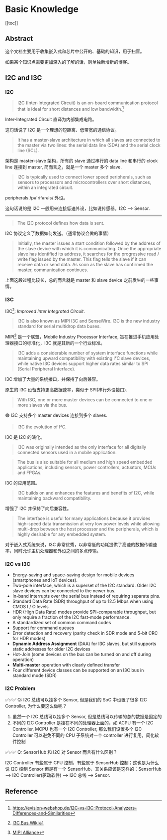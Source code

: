 # Basic Knowledge

[[toc]]

## Abstract

这个文档主要用于收集嵌入式和芯片中公开的、基础的知识，用于扫盲。

如果某个知识点需要更加深入的了解的话，则单独新增新的博客。

## I2C and I3C

### I2C

> I2C (Inter-Integrated Circuit) is an on-board communication protocol that is ideal for short distances and low bandwidth.[^1]

Inter-Integrated Circuit 直译为内部集成电路。

这句话说了 I2C 是一个理想的短距离、低带宽的通信协议。

>  It has a master-slave architecture in which all slaves are connected to the master via two lines: the serial data line (SDA) and the serial clock line (SCL).

架构是 master-slave 架构，所有的 slave 通过串行的 data line 和串行的 clock line 连接到 master, 简而言之，就是一个 master 多个 slave.

> I2C is typically used to connect lower speed peripherals, such as sensors to processors and microcontrollers over short distances, within an integrated circuit.

peripherals /pə'rifərəls/ 外设。

这句话说的是 I2C 一般用来连接低速外设，比如说传感器。I2C --> Sensor.

------

> The I2C protocol defines how data is sent.

I2C 协议定义了数据如何发送。（通常协议会做的事情）

> Initially, the master issues a start condition followed by the address of the slave device with which it is communicating. Once the appropriate slave has identified its address, it searches for the progressive read / write flag issued by the master. This flag tells the slave if it can receive data or send data. As soon as the slave has confirmed the master, communication continues.

上面这段过程比较长，总的而言就是 master 和 slave device 之前发生的一些事情。

### I3C

I3C[^3]: *Improved Inter Integrated Circuit*.

> I3C is also known as MIPI I3C and SenseWire. I3C is the new industry standard for serial multidrop data buses.

MIPI[^2] 是一个联盟，Mobile Industry Processor Interface, 旨在推进手机应用处理器接口的标准化，I3C 就是其新的一个行业标准。

> I3C adds a considerable number of system interface functions while maintaining upward compatibility with existing I²C slave devices, while native I3C devices support higher data rates similar to SPI (Serial Peripheral Interface). 

I3C 增加了大量的系统接口，并保持了向后兼容。

原生的 I3C 设备支持更高数据速率，类似于 SPI(串行外设接口).

> With I3C, one or more master devices can be connected to one or more slaves via the bus. 

🟢 I3C 支持多个 master devices 连接到多个 slaves.

> I3C the evolution of I²C.

I3C 是 I2C 的演化。

> I3C was originally intended as the only interface for all digitally connected sensors used in a mobile application. 

> The bus is also suitable for all medium and high speed embedded applications, including sensors, power controllers, actuators, MCUs and FPGAs. 

I3C 的应用范围。

> I3C builds on and enhances the features and benefits of I2C, while maintaining backward compatibility.

增强了 I2C 并保持了向后兼容性。

> The interface is useful for many applications because it provides high-speed data transmission at very low power levels while allowing multi-drop between the host processor and the peripherals, which is highly desirable for any embedded system.

对于嵌入式系统来说，I3C 非常优秀，以非常低的功耗提供了高速的数据传输速率，同时允许主机处理器和外设之间的多点传输。

### I2C vs I3C

- Energy-saving and space-saving design for mobile devices (smartphones and IoT devices).
- Two-pole interface, which is a superset of the I2C standard. Older I2C slave devices can be connected to the newer bus.
- In-band interrupts over the serial bus instead of requiring separate pins.
- Standard Data Rate (SDR) throughput of up to 12.5 Mbps when using CMOS I / O levels
- HDR (High Data Rate) modes provide SPI-comparable throughput, but only require a fraction of the I2C fast-mode performance.
- A standardized set of common command codes
- Support for command queues
- Error detection and recovery (parity check in SDR mode and 5-bit CRC for HDR modes)
- **Dynamic Address Assignment** (DAA) for I3C slaves, but still supports static addresses for older I2C devices
- Hot-Join (some devices on the bus can be turned on and off during operation)
- **Multi-master** operation with clearly defined transfer
- Four different device classes can be supported on an I3C bus in standard mode (SDR)

### I2C Problem

✅✅✅ Q: I2C 总线可以挂多个 Sensor, 但是我们的 SoC 中设置了很多 I2C Controller, 为什么要这么做呢？

1. 虽然一个 I2C 总线可以挂多个 Sensor, 但是总线可以传输的总的数据是固定的
2. 不同的 I2C Controller 是挂在不同的处理器上面的，如 ACPU 有一个 I2C Controller, MCPU 也有一个 I2C Controller, 那么我们设置多个 I2C Controller 可以避免不同的 CPU 子系统对一个 controller 进行复用，简化软件控制


✅✅✅ Q: SensorHub 和 I2C 对 Sensor 而言有什么区别？

I2C Controller 有些属于 CPU 控制，有些属于 SensorHub 控制；这也是为什么说 I2C 控制 Sensor 但是有一个 SensorHub，其关系应该是这样的：SensorHub --> I2C Controller(驱动软件) --> I2C 总线 --> Sensor.


## Reference

[^1]: <https://evision-webshop.de/I2C-vs-I3C-Protocol-Analyzers-Differences-and-Similarities>
[^2]: [MIPI Alliance](https://en.wikipedia.org/wiki/MIPI_Alliance)
[^3]: [I3C Bus Wiki](https://en.wikipedia.org/wiki/I3C_(bus)#I%C2%B2C_features_not_supported_in_I3C)
